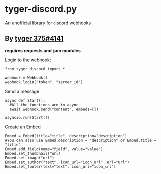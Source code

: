 # tyger-discord.py
An unofficial library for discord webhooks

<h2>By <a href="https://tyger375.tk/">tyger 375#4141</a></h2>

**requires requests and json modules**

Login to the webhook:

```
from tyger_discord import *

webhook = Webhook()
webhook.login("token", "server_id")
```

Send a message

```
async def Start():
  #All the functions are in async
  await webhook.send("content", embeds=[])
  
asyncio.run(Start())
```

Create an Embed
```
Embed = Embed(title="title", description="description")
#You can also use Embed.description = "description" or Embed.title = "title"
Embed.add_field(name="field", value="value")
Embed.set_thumbnail("url)
Embed.set_image("url")
Embed.set_author("text", icon_url="icon_url", url="url")
Embed.set_footer(text="text", icon_url="icon_url")
```

